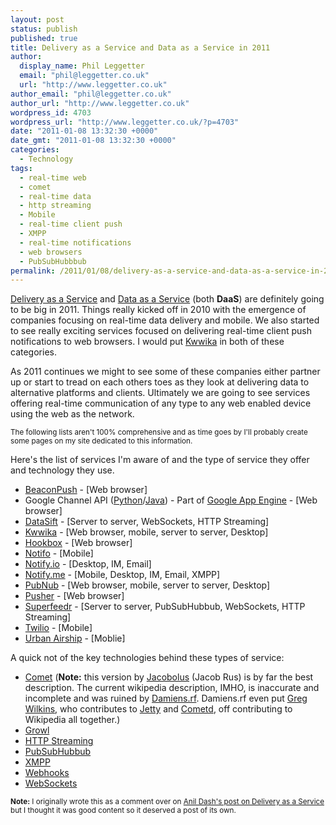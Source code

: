```yaml
---
layout: post
status: publish
published: true
title: Delivery as a Service and Data as a Service in 2011
author:
  display_name: Phil Leggetter
  email: "phil@leggetter.co.uk"
  url: "http://www.leggetter.co.uk"
author_email: "phil@leggetter.co.uk"
author_url: "http://www.leggetter.co.uk"
wordpress_id: 4703
wordpress_url: "http://www.leggetter.co.uk/?p=4703"
date: "2011-01-08 13:32:30 +0000"
date_gmt: "2011-01-08 13:32:30 +0000"
categories:
  - Technology
tags:
  - real-time web
  - comet
  - real-time data
  - http streaming
  - Mobile
  - real-time client push
  - XMPP
  - real-time notifications
  - web browsers
  - PubSubHubbbub
permalink: /2011/01/08/delivery-as-a-service-and-data-as-a-service-in-2011.html
---
```


<p><a href="http://dashes.com/anil/2010/12/delivery-as-a-service.html">Delivery as a Service</a> and <a href="http://en.wikipedia.org/wiki/Data_as_a_Service">Data as a Service</a> (both <strong>DaaS</strong>) are definitely going to be big in 2011. Things really kicked off in 2010 with the emergence of companies focusing on real-time data delivery and mobile. We also started to see really exciting services focused on delivering real-time client push notifications to web browsers. I would put <a href="http://kwwika.com">Kwwika</a> in both of these categories.</p>
<p>As 2011 continues we might to see some of these companies either partner up or start to tread on each others toes as they look at delivering data to alternative platforms and clients. Ultimately we are going to see services offering real-time communication of any type to any web enabled device using the web as the network.</p>
<p><small>The following lists aren't 100% comprehensive and as time goes by I'll probably create some pages on my site dedicated to this information.</small></p>
<p>Here's the list of services I'm aware of and the type of service they offer and technology they use.</p>
<ul>
<li><a href="http://beaconpush.com">BeaconPush</a> - [Web browser]</li>
<li>Google Channel API (<a href="http://code.google.com/appengine/docs/python/channel/">Python</a>/<a href="http://code.google.com/appengine/docs/java/channel/">Java</a>) - Part of <a href="http://code.google.com/appengine/">Google App Engine</a> - [Web browser]</li>
<li><a href="http://datasift.net">DataSift</a> - [Server to server, WebSockets, HTTP Streaming]</li>
<li><a href="http://kwwika.com">Kwwika</a> - [Web browser, mobile, server to server, Desktop]</li>
<li><a href="http://hookbox.org">Hookbox</a> - [Web browser]</li>
<li><a href="http://notifo.com/">Notifo</a> - [Mobile]</li>
<li><a href="http://www.notify.io/">Notify.io</a> - [Desktop, IM, Email]</li>
<li><a href="http://notify.me/">Notify.me</a> - [Mobile, Desktop, IM, Email, XMPP]</li>
<li><a href="http://pubnub.com">PubNub</a> - [Web browser, mobile, server to server, Desktop]</li>
<li><a href="http://pusherapp.com">Pusher</a> - [Web browser]</li>
<li><a href="http://superfeedr.com">Superfeedr</a> - [Server to server, PubSubHubbub, WebSockets, HTTP Streaming]</li>
<li><a href="http://www.twilio.com/">Twilio</a> - [Mobile]</li>
<li><a href="http://urbanairship.com/">Urban Airship</a> - [Moblie]</li>
</ul>
<p>A quick not of the key technologies behind these types of service:</p>
<ul>
<li><a href="http://en.wikipedia.org/w/index.php?title=Comet_(programming)&amp;oldid=212288242">Comet</a> (<strong>Note:</strong> this version by <a href="http://en.wikipedia.org/wiki/User:Jacobolus">Jacobolus</a> (Jacob Rus) is by far the best description. The current wikipedia description, IMHO, is inaccurate and incomplete and was ruined by <a href="http://en.wikipedia.org/wiki/User:Damiens.rf">Damiens.rf</a>. Damiens.rf even put <a href="http://en.wikipedia.org/wiki/User:Gregwilkins">Greg Wilkins</a>, who contributes to <a href="http://jetty.codehaus.org/jetty/">Jetty</a> and <a href="http://cometd.org/">Cometd</a>, off contributing to Wikipedia all together.)</li>
<li><a href="http://growl.info/">Growl</a></li>
<li><a href="http://www.quora.com/HTTP-Streaming">HTTP Streaming</a></li>
<li><a href="http://code.google.com/p/pubsubhubbub/">PubSubHubbub</a></li>
<li><a href="http://xmpp.org/">XMPP</a></li>
<li><a href="http://www.webhooks.org/">Webhooks</a></li>
<li><a href="http://en.wikipedia.org/wiki/WebSockets">WebSockets</a></li>
</ul>
<p><small><strong>Note:</strong> I originally wrote this as a comment over on <a href="http://dashes.com/anil/2010/12/delivery-as-a-service.html">Anil Dash's post on Delivery as a Service</a> but I thought it was good content so it deserved a post of its own.</small></p>
